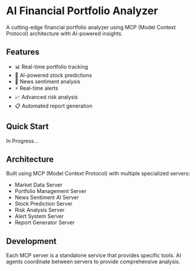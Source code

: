 # AI Financial Portfolio Analyzer

A cutting-edge financial portfolio analyzer using MCP (Model Context Protocol) architecture with AI-powered insights.

## Features

- 📊 Real-time portfolio tracking
- 🤖 AI-powered stock predictions
- 📰 News sentiment analysis
- ⚡ Real-time alerts
- 📈 Advanced risk analysis
- 📋 Automated report generation

## Quick Start

In Progress...

<!--
1. Install dependencies:
   ```bash
   pip install -r requirements.txt
   ```

2. Set up environment:
   ```bash
   cp .env.example .env
   # Edit .env with your API keys
   ```

3. Start all services:
   ```bash
   python scripts/start_all_services.py
   ```

4. Access dashboard:
   ```
   http://localhost:7860
   ```
   -->

## Architecture

Built using MCP (Model Context Protocol) with multiple specialized servers:
- Market Data Server
- Portfolio Management Server  
- News Sentiment AI Server
- Stock Prediction Server
- Risk Analysis Server
- Alert System Server
- Report Generator Server

## Development

Each MCP server is a standalone service that provides specific tools.
AI agents coordinate between servers to provide comprehensive analysis.
